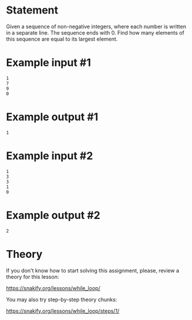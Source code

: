 # Statement

Given a sequence of non-negative integers, where each number is written in a separate line. The sequence ends with 0. Find how many elements of this sequence are equal to its largest element.

# Example input #1

```
1
7
9
0
```

# Example output #1

```
1
```

# Example input #2

```
1
3
3
1
0
```

# Example output #2

```
2
```

# Theory

If you don't know how to start solving this assignment, please, review a theory for this lesson:

https://snakify.org/lessons/while_loop/   


You may also try step-by-step theory chunks:

https://snakify.org/lessons/while_loop/steps/1/
